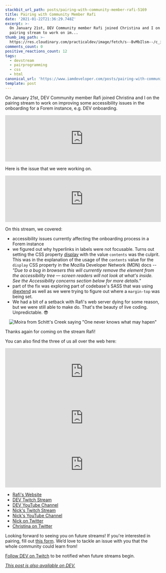 ```yaml
---
stackbit_url_path: posts/pairing-with-community-member-rafi-5169
title: Pairing with Community Member Rafi
date: '2021-01-22T21:36:29.748Z'
excerpt: >-
  On January 21st, DEV Community member Rafi joined Christina and I on the
  pairing stream to work on im...
thumb_img_path: >-
  https://res.cloudinary.com/practicaldev/image/fetch/s--BvMbIlsm--/c_imagga_scale,f_auto,fl_progressive,h_420,q_auto,w_1000/https://dev-to-uploads.s3.amazonaws.com/i/j4m63b3wupg2r2lpctc7.png
comments_count: 0
positive_reactions_count: 12
tags:
  - devstream
  - pairprogramming
  - css
  - html
canonical_url: 'https://www.iamdeveloper.com/posts/pairing-with-community-member-rafi-5169/'
template: post
---
```

On <time datetime="2021-01-21">January 21st</time>, DEV Community member Rafi joined Christina and I on the pairing stream to work on improving some accessibility issues in the onboarding for a Forem instance, e.g. DEV onboarding.


<iframe class="liquidTag" src="https://dev.to/embed/youtube?args=cVW5sVgouYA" style="border: 0; width: 100%;"></iframe>


Here is the issue that we were working on.


<iframe class="liquidTag" src="https://dev.to/embed/github?args=https%3A%2F%2Fgithub.com%2Fforem%2Fforem%2Fissues%2F9585" style="border: 0; width: 100%;"></iframe>


On this stream, we covered:

* accessibility issues currently affecting the onboarding process in a Forem instance
* we figured out why hyperlinks in labels were not focusable. Turns out setting the CSS property [display](https://developer.mozilla.org/en-US/docs/Web/CSS/display) with the value 
`contents`
 was the culprit. This was in the explanation of the usage of the 
`contents`
 value for the 
`display`
 CSS property in the Mozilla Developer Network (MDN) docs -- *"Due to a bug in browsers this will currently remove the element from the accessibility tree — screen readers will not look at what's inside. See the Accessibility concerns section below for more details."*
* part of the fix was exploring part of codebase's SASS that was using [@extend](https://sass-lang.com/documentation/at-rules/extend) as well as we were trying to figure out where a 
`margin-top`
 was being set.
* We had a bit of a setback with Rafi's web server dying for some reason, but we were still able to make do. That's the beauty of live coding. Unpredictable. 😎

<center>

![Moira from Schitt's Creek saying "One never knows what may hapen"](https://media.giphy.com/media/3ohs4ob5OHiDvF9caY/giphy-downsized-large.gif)

</center>

Thanks again for coming on the stream Rafi!

You can also find the three of us all over the web here:


<iframe class="liquidTag" src="https://dev.to/embed/user?args=rafi993" style="border: 0; width: 100%;"></iframe>



<iframe class="liquidTag" src="https://dev.to/embed/user?args=nickytonline" style="border: 0; width: 100%;"></iframe>



<iframe class="liquidTag" src="https://dev.to/embed/user?args=coffeecraftcode" style="border: 0; width: 100%;"></iframe>


* [Rafi's Website](https://rafi993.me)
* [DEV Twitch Stream](https://www.twitch.tv/thepracticaldev)
* [DEV YouTube Channel](https://www.youtube.com/c/thepracticaldevteam)
* [Nick's Twitch Stream](https://www.twitch.tv/nickytonline)
* [Nick's YouTube Channel](https://iamdeveloper.com/youtube)
* [Nick on Twitter](https://twitter.com/nickytonline)
* [Christina on Twitter](https://twitter.com/coffeecraftcode)

Looking forward to seeing you on future streams! If you're interested in pairing, fill out [this form](https://iamdeveloper.com/pair). We’d love to tackle an issue with you that the whole community could learn from!

[Follow DEV on Twitch](twitch.tv/thepracticaldev) to be notified when future streams begin.



*[This post is also available on DEV.](https://dev.to/devteam/pairing-with-community-member-rafi-5169)*


<script>
const parent = document.getElementsByTagName('head')[0];
const script = document.createElement('script');
script.type = 'text/javascript';
script.src = 'https://cdnjs.cloudflare.com/ajax/libs/iframe-resizer/4.1.1/iframeResizer.min.js';
script.charset = 'utf-8';
script.onload = function() {
    window.iFrameResize({}, '.liquidTag');
};
parent.appendChild(script);
</script>    
